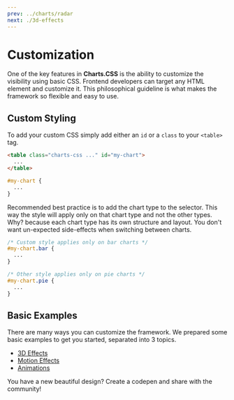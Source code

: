 ```yaml
---
prev: ../charts/radar
next: ./3d-effects
---
```


# Customization

One of the key features in **Charts.CSS** is the ability to customize the visibility using basic CSS. Frontend developers can target any HTML element and customize it. This philosophical guideline is what makes the framework so flexible and easy to use.

## Custom Styling 

To add your custom CSS simply add either an `id` or a `class` to your `<table>` tag.

```html
<table class="charts-css ..." id="my-chart">
  ...
</table>
```
```css
#my-chart {
  ...
}
```

Recommended best practice is to add the chart type to the selector. This way the style will apply only on that chart type and not the other types. Why? because each chart type has its own structure and layout. You don't want un-expected side-effects when switching between charts.

```css
/* Custom style applies only on bar charts */
#my-chart.bar {
  ...
}

/* Other style applies only on pie charts */
#my-chart.pie {
  ...
}
```

## Basic Examples

There are many ways you can customize the framework. We prepared some basic examples to get you started, separated into 3 topics.

* [3D Effects](/customization/3d-effects/)
* [Motion Effects](/customization/motion-effects/)
* [Animations](/customization/animations/)

You have a new beautiful design? Create a codepen and share with the community!
